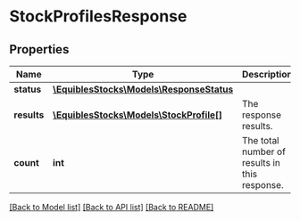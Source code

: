 # StockProfilesResponse

## Properties
Name | Type | Description | Notes
------------ | ------------- | ------------- | -------------
**status** | [**\EquiblesStocks\Models\ResponseStatus**](ResponseStatus.md) |  | [optional] 
**results** | [**\EquiblesStocks\Models\StockProfile[]**](StockProfile.md) | The response results. | [optional] 
**count** | **int** | The total number of results in this response. | [optional] 

[[Back to Model list]](../../README.md#documentation-for-models) [[Back to API list]](../../README.md#documentation-for-api-endpoints) [[Back to README]](../../README.md)

